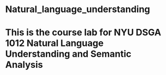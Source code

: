 # Natural_language_understanding

# This is the course lab for NYU DSGA 1012 Natural Language Understanding and Semantic Analysis
